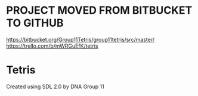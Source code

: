 
# PROJECT MOVED FROM BITBUCKET TO GITHUB
https://bitbucket.org/Group11Tetris/group11tetris/src/master/ </br>
https://trello.com/b/mWRGuEfK/tetris

# Tetris
Created using SDL 2.0 by DNA Group 11
